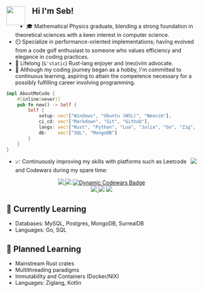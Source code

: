 
<div>
    <img align="left" src="https://media.giphy.com/media/j0ph697YBTGM8zm3u8/giphy.gif" width="50"> 
    <h2>‎‎‎‎‎‎‎‎‏‏‎ ‎‏‏‎ ‎‏‏‎ ‎Hi I'm Seb!</h2>
</div>

- 🎓 Mathematical Physics graduate, blending a strong foundation in theoretical sciences with a keen interest in computer science.
- ⏲️ Specialize in performance-oriented implementations; having evolved from a code golf enthusiast to someone who values efficiency and elegance in coding practices.
- 🦀 Lifelong (`&'static`) Rust-lang enjoyer and (neo)vim advocate.
- 💼 Although my coding journey began as a hobby, I'm committed to continuous learning, aspiring to attain the competence necessary for a possibly fulfilling career involving programming.

```rust
impl AboutMeCode {
    #[inline(never)]
    pub fn new() -> Self {
        Self {
            setup: vec!["Windows", "Ubuntu (WSL)", "Neovim"],
            ci_cd: vec!["Markdown", "Git", "Github"],
            langs: vec!["Rust", "Python", "Lua", "Julia", "Go", "Zig", "C++"], // Sorted by decreasing skill
            db:    vec!["SQL", "MongoDB"]                                      // WIP
        }
    }
}
```

<p align="right">
    <picture> <!-- Removes the hyperlink of the inner image -->
    <img align="right" src="https://github-readme-stats.vercel.app/api/top-langs/?username=aritmos&size_weight=0.8&count_weight=0.5&hide=html&layout=donut-vertical&langs_count=6&exclude_repo=ziglings">
    </picture>
</p>

- 📈 Continuously improving my skills with platforms such as Leetcode and Codewars during my spare time:
  
<div align="center">
    <a href="https://leetcode.com/aritmos/">
        <img src="https://img.shields.io/badge/dynamic/json?style=for-the-badge&labelColor=black&color=%23ffa116&label=Solved&query=solved&url=https%3A%2F%2Fbadge.xyli.tech/%2Fapi%2Fusers%2Faritmos&logo=leetcode&logoColor=yellow">
    </a>
    <img src="https://upload.wikimedia.org/wikipedia/commons/2/20/16x16.png">
    <a href="https://www.codewars.com/users/aritmos">
        <img alt="Dynamic Codewars Badge" src="https://img.shields.io/badge/dynamic/json?url=https%3A%2F%2Fcodewars.com%2Fapi%2Fv1%2Fusers%2Faritmos&query=%24.ranks.overall.name&prefix=%E3%80%88&suffix=%E3%80%89&style=for-the-badge&logo=codewars&logoColor=f05656&label=RANK&labelColor=16171b&color=bba2ff">
    </a>
</div>
<div align="center">
    <a href="https://adventofcode.com/">
            <img src="https://img.shields.io/badge/49-yellow?style=for-the-badge&logo=advent-of-code&label=stars">
    </a>
    <img src="https://upload.wikimedia.org/wikipedia/commons/2/20/16x16.png">
    <a href="https://www.hackerrank.com/certificates/7f453db8ead9">
        <img src="https://img.shields.io/badge/Certificates%20-%20green?style=for-the-badge&logo=hackerrank&labelColor=0e141e&color=32c7662">
    </a>
</div>
<div align="center">

</div>

## 🌿 Currently Learning
- Databases: MySQL, Postgres, MongoDB, SurrealDB
- Languages: Go, SQL

## 🌱 Planned Learning
- Mainstream Rust crates
- Multithreading paradigms
- Immutability and Containers (Docker/NIX)
- Languages: Ziglang, Kotlin
